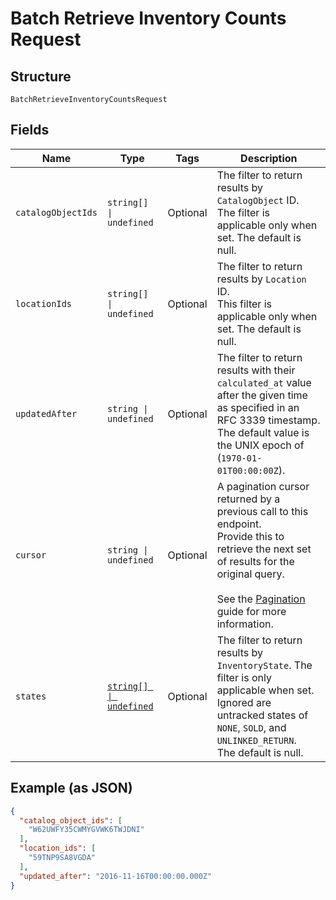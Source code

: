 
# Batch Retrieve Inventory Counts Request

## Structure

`BatchRetrieveInventoryCountsRequest`

## Fields

| Name | Type | Tags | Description |
|  --- | --- | --- | --- |
| `catalogObjectIds` | `string[] \| undefined` | Optional | The filter to return results by `CatalogObject` ID.<br>The filter is applicable only when set.  The default is null. |
| `locationIds` | `string[] \| undefined` | Optional | The filter to return results by `Location` ID.<br>This filter is applicable only when set. The default is null. |
| `updatedAfter` | `string \| undefined` | Optional | The filter to return results with their `calculated_at` value<br>after the given time as specified in an RFC 3339 timestamp.<br>The default value is the UNIX epoch of (`1970-01-01T00:00:00Z`). |
| `cursor` | `string \| undefined` | Optional | A pagination cursor returned by a previous call to this endpoint.<br>Provide this to retrieve the next set of results for the original query.<br><br>See the [Pagination](https://developer.squareup.com/docs/working-with-apis/pagination) guide for more information. |
| `states` | [`string[] \| undefined`](../../doc/models/inventory-state.md) | Optional | The filter to return results by `InventoryState`. The filter is only applicable when set.<br>Ignored are untracked states of `NONE`, `SOLD`, and `UNLINKED_RETURN`.<br>The default is null. |

## Example (as JSON)

```json
{
  "catalog_object_ids": [
    "W62UWFY35CWMYGVWK6TWJDNI"
  ],
  "location_ids": [
    "59TNP9SA8VGDA"
  ],
  "updated_after": "2016-11-16T00:00:00.000Z"
}
```

